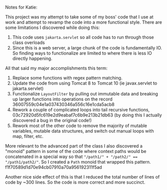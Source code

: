 Notes for Katie:

This project was my attempt to take some of my boss' code that I use at
work and attempt to revamp the code into a more functional style. There
are some limitations I discovered while doing this:

1. This code uses `jakarta.servlet` so all code has to run through those class overloads
2. Since this is a web server, a large chunk of the code is fundamentally IO. So finding ways to functionalize are limited to where there is less IO directly happening.

All that said my major accomplishments this term:

1. Replace some functions with regex pattern matching.
2. Update the code from using Tomcat 8 to Tomcat 10 (ie javax.servlet to jakarta.servlet)
3. Functionalize `LayoutFilter` by pulling out immutable data and breaking up larger functions into operations on the record 36007559c04e1a037430346a556c16e1cda5acb8
4. Rework a couple of complicated loops into tail recursive functions, 03c72920d5fc619e2d9eabaf7c6b9e213b21db63 (by doing this I actually discovered a bug in the original code!)
5. Rework most of the other code to remove the majority of mutable variables, mutable data structures, and switch out manual loops with map, filter, etc.

More relevant to the advanced part of the class I also discovered a "monoid" pattern in some of the code
where context paths would be concatenated in a special way so that `"/path1/" + "/path2/" == "/path1/path2/"`.
So I created a `Path` monoid that wrapped this pattern. f1f70589d1d70e94cb07910a70a956192311f5ad

Another nice side effect of this is that I reduced the total number of lines of code by ~300 lines. So the code is
more correct and more succinct.